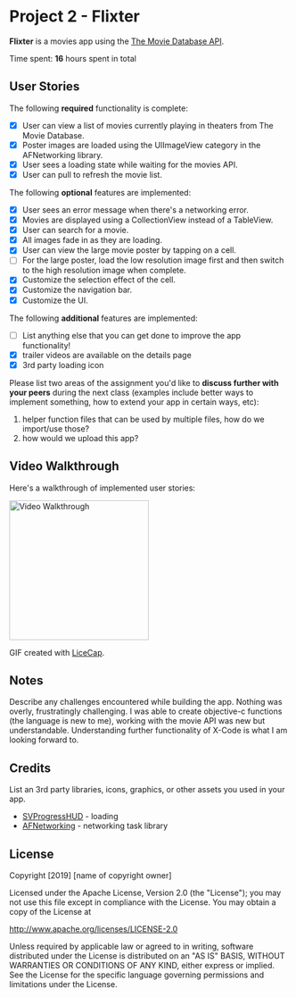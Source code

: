 # Project 2 - **Flixter**

**Flixter** is a movies app using the [The Movie Database API](http://docs.themoviedb.apiary.io/#).

Time spent: **16** hours spent in total

## User Stories

The following **required** functionality is complete:

- [X] User can view a list of movies currently playing in theaters from The Movie Database.
- [X] Poster images are loaded using the UIImageView category in the AFNetworking library.
- [X] User sees a loading state while waiting for the movies API.
- [X] User can pull to refresh the movie list.

The following **optional** features are implemented:

- [X] User sees an error message when there's a networking error.
- [X] Movies are displayed using a CollectionView instead of a TableView.
- [X] User can search for a movie.
- [X] All images fade in as they are loading.
- [X] User can view the large movie poster by tapping on a cell.
- [ ] For the large poster, load the low resolution image first and then switch to the high resolution image when complete.
- [X] Customize the selection effect of the cell.
- [X] Customize the navigation bar.
- [X] Customize the UI.

The following **additional** features are implemented:

- [ ] List anything else that you can get done to improve the app functionality!
- [x] trailer videos are available on the details page
- [x] 3rd party loading icon

Please list two areas of the assignment you'd like to **discuss further with your peers** during the next class (examples include better ways to implement something, how to extend your app in certain ways, etc):

1. helper function files that can be used by multiple files, how do we import/use those?
2. how would we upload this app?

## Video Walkthrough

Here's a walkthrough of implemented user stories:

<img src='http://g.recordit.co/2iqlJnQwO3.gif' title='Video Walkthrough' width='250' alt='Video Walkthrough' />


GIF created with [LiceCap](http://www.cockos.com/licecap/).

## Notes

Describe any challenges encountered while building the app.
Nothing was overly, frustratingly challenging. I was able to create objective-c functions (the language is new to me), working with the movie API was new but understandable. Understanding further functionality of X-Code is what I am looking forward to.
## Credits

List an 3rd party libraries, icons, graphics, or other assets you used in your app.
- [SVProgressHUD](https://github.com/SVProgressHUD/SVProgressHUD) - loading 
- [AFNetworking](https://github.com/AFNetworking/AFNetworking) - networking task library

## License

Copyright [2019] [name of copyright owner]

Licensed under the Apache License, Version 2.0 (the "License");
you may not use this file except in compliance with the License.
You may obtain a copy of the License at

http://www.apache.org/licenses/LICENSE-2.0

Unless required by applicable law or agreed to in writing, software
distributed under the License is distributed on an "AS IS" BASIS,
WITHOUT WARRANTIES OR CONDITIONS OF ANY KIND, either express or implied.
See the License for the specific language governing permissions and
limitations under the License.
